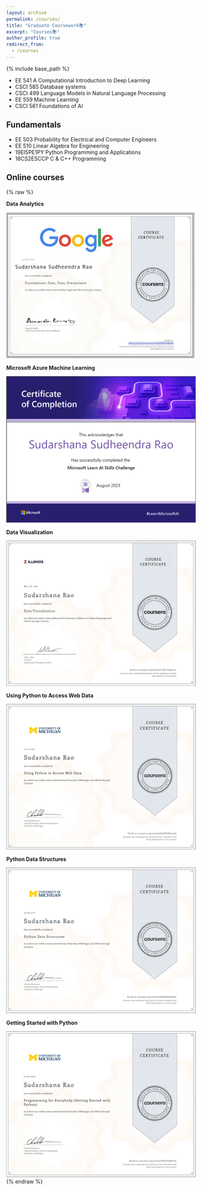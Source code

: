 ```yaml
---
layout: archive
permalink: /courses/
title: "Graduate Coursework📚"
excerpt: "Courses📚"
author_profile: true
redirect_from: 
  - /courses
---
```

{% include base_path %}
<!-- Graduate Coursework:  -->

* EE 541   A Computational Introduction to Deep Learning
* CSCI 585 Database systems
* CSCI 499 Language Models in Natural Language Processing
* EE 559   Machine Learning
* CSCI 561 Foundations of AI

## Fundamentals
* EE 503  Probability for Electrical and Computer Engineers
* EE 510  Linear Algebra for Engineering
* 19EI5PE1PY Python Programming and Applications
* 18CS2ESCCP C & C++ Programming

## Online courses
{% raw %}
<style>
  .container {
    width: 100%;
    max-width: 800px;
    margin: 20px auto;
    overflow: hidden;
  }
  .image {
    width: 100%;
    height: auto; /* Adjust height to be auto to maintain aspect ratio */
    margin: 20px 0;
    opacity: 0;
    transform: translateX(100px); /* Start further left off-screen */
    transition: opacity 0.6s ease-out, transform 0.6s ease-out;
  }
  .image.show {
    opacity: 1;
    transform: translateX(0); /* Slide to default position */
  }
</style>
<script>
  document.addEventListener("DOMContentLoaded", function() {
    const images = document.querySelectorAll('.image');
    const observer = new IntersectionObserver(entries => {
      entries.forEach(entry => {
        if (entry.isIntersecting) {
          entry.target.classList.add('show');
        } else {
          entry.target.classList.remove('show');
        }
      });
    }, {
      threshold: 0.5 // Adjust the threshold to control when the animation triggers
    });
    images.forEach(image => {
      observer.observe(image);
    });
  });
</script>
<div class="course-container">
  <div class="course">
    <p><strong>Data Analytics</strong></p>
    <img src="/images/Google Data Analytics.jpg">
  </div>
  <div class="course">
    <p><strong>Microsoft Azure Machine Learning</strong></p>
    <img src="/images/gluck.png">
  </div>
  <div class="course">
    <p><strong>Data Visualization</strong></p>
    <img src="/images/uiuc_cou.png">
  </div>
  <div class="course">
    <p><strong>Using Python to Access Web Data</strong></p>
    <img src="/images/umich_2.png">
  </div>
  <div class="course">
    <p><strong>Python Data Structures</strong></p>
    <img src="/images/umich_3.png">
  </div>
  <div class="course">
    <p><strong>Getting Started with Python</strong></p>
    <img src="/images/umich_1.png">
  </div>
</div>
{% endraw %}
